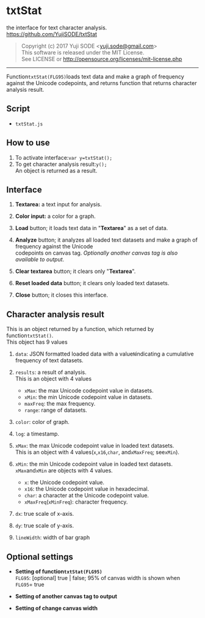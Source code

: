 # txtStat
the interface for text character analysis.
https://github.com/YujiSODE/txtStat

>Copyright (c) 2017 Yuji SODE \<yuji.sode@gmail.com\>  
>This software is released under the MIT License.  
>See LICENSE or http://opensource.org/licenses/mit-license.php
______

Function`txtStat(FLG95)`loads text data and make a graph of frequency against the Unicode codepoints,
and returns function that returns character analysis result.

## Script
* `txtStat.js`

## How to use
1. To activate interface:`var y=txtStat();`  
2. To get character analysis result:`y();`  
   An object is returned as a result.

## Interface
1. __Textarea:__ a text input for analysis.  
   
2. __Color input:__ a color for a graph.  
   
3. __Load__ button; it loads text data in "__Textarea__" as a set of data.  
   
4. __Analyze__ button; it analyzes all loaded text datasets and make a graph of frequency against the Unicode  
   codepoints on canvas tag. _Optionally another canvas tag is also available to output_.  
   
5. __Clear textarea__ button; it clears only "__Textarea__".  
   
6. __Reset loaded data__ button; it clears only loaded text datasets.  
   
7. __Close__ button; it closes this interface.

## Character analysis result
This is an object returned by a function, which returned by function`txtStat()`.  
This object has 9 values  
1. `data`: JSON formatted loaded data with a value`N`indicating a cumulative frequency of text datasets.  
   
2. `results`: a result of analysis.  
   This is an object with 4 values
   * `xMax`: the max Unicode codepoint value in datasets.
   * `xMin`: the min Unicode codepoint value in datasets.
   * `maxFreq`: the max frequency.
   * `range`: range of datasets.
   
3. `color`: color of graph.  
   
4. `log`: a timestamp.  
   
5. `xMax`: the max Unicode codepoint value in loaded text datasets.  
   This is an object with 4 values\(`x`,`x16`,`char`, and`xMaxFreq`; see`xMin`\).  
   
6. `xMin`: the min Unicode codepoint value in loaded text datasets.  
   `xMax`and`xMin` are objects with 4 values.
   * `x`: the Unicode codepoint value.
   * `x16`: the Unicode codepoint value in hexadecimal.
   * `char`: a character at the Unicode codepoint value.
   * `xMaxFreq`\(`xMinFreq`\): character frequency.
   
7. `dx`: true scale of x-axis.  
   
8. `dy`: true scale of y-axis.  
   
9. `lineWidth`: width of bar graph

## Optional settings
* __Setting of function`txtStat(FLG95)`__  
  `FLG95`: [optional] true | false; 95% of canvas width is shown when `FLG95`= true  
  
* __Setting of another canvas tag to output__  
  
* __Setting of change canvas width__  
  
